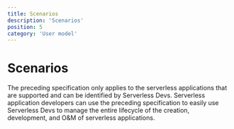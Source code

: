 ```yaml
---
title: Scenarios
description: 'Scenarios'
position: 5
category: 'User model'
---
```


# Scenarios

The preceding specification only applies to the serverless applications that are supported and can be identified by Serverless Devs. Serverless application developers can use the preceding specification to easily use Serverless Devs to manage the entire lifecycle of the creation, development, and O&M of serverless applications. 